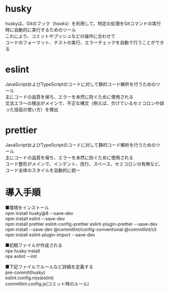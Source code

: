 # husky

huskyは、Gitのフック（hooks）を利用して、特定の処理をGitコマンドの実行時に自動的に実行するためのツール  
これにより、コミットやプッシュなどの操作に合わせて  
コードのフォーマット、テストの実行、エラーチェックを自動で行うことができる

# eslint
JavaScriptおよびTypeScriptのコードに対して静的コード解析を行うためのツール  
主にコードの品質を保ち、エラーを未然に防ぐために使用される  
文法エラーの検出がメインで、不正な構文（例えば、欠けているセミコロンや誤った括弧の使い方）を検出

# prettier
JavaScriptおよびTypeScriptのコードに対して静的コード解析を行うためのツール  
主にコードの品質を保ち、エラーを未然に防ぐために使用される  
コード整形がメインで、インデント、改行、スペース、セミコロンの有無など、コード全体のスタイルを自動的に統一

# 導入手順
■環境をインストール  
npm install husky@8 --save-dev  
npm install eslint --save-dev  
npm install prettier eslint-config-prettier eslint-plugin-prettier --save-dev  
npm install --save-dev @commitlint/config-conventional @commitlint/cli  
npm install eslint-plugin-import --save-dev

■初期ファイルが作成される  
npx husky install  
npx eslint --init

■下記ファイルでルールなど詳細を定義する  
pre-commit(husky)  
eslint.config.mjs(eslint)    
commitlint.config.js(コミット時のルール)  






